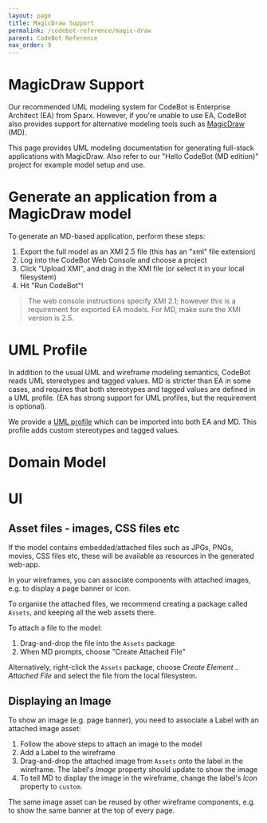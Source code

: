 ```yaml
---
layout: page
title: MagicDraw Support
permalink: /codebot-reference/magic-draw
parent: CodeBot Reference
nav_order: 9
---
```



# MagicDraw Support

Our recommended UML modeling system for CodeBot is Enterprise Architect (EA) from Sparx. However, if you're unable to use EA, CodeBot also provides support for alternative modeling tools such as [MagicDraw](https://www.3ds.com/products-services/catia/products/no-magic/) (MD).

This page provides UML modeling documentation for generating full-stack applications with MagicDraw. Also refer to our "Hello CodeBot (MD edition)" project for example model setup and use.

# Generate an application from a MagicDraw model

To generate an MD-based application, perform these steps:

1. Export the full model as an XMI 2.5 file (this has an "xml" file extension)
2. Log into the CodeBot Web Console and choose a project
3. Click "Upload XMI", and drag in the XMI file (or select it in your local filesystem)
4. Hit "Run CodeBot"!

> The web console instructions specify XMI 2.1; however this is a requirement for exported EA models. For MD, make sure the XMI version is 2.5.

# UML Profile

In addition to the usual UML and wireframe modeling semantics, CodeBot reads UML stereotypes and tagged values. MD is stricter than EA in some cases, and requires that both stereotypes and tagged values are defined in a UML profile. (EA has strong support for UML profiles, but the requirement is optional).

We provide a [UML profile](uml-profile) which can be imported into both EA and MD. This profile adds custom stereotypes and tagged values.

# Domain Model

# UI

## Asset files - images, CSS files etc

If the model contains embedded/attached files such as JPGs, PNGs, movies, CSS files etc, these will be available as resources in the generated web-app.

In your wireframes, you can associate components with attached images, e.g. to display a page banner or icon.

To organise the attached files, we recommend creating a package called `Assets`, and keeping all the web assets there.

To attach a file to the model:

1. Drag-and-drop the file into the `Assets` package
2. When MD prompts, choose "Create Attached File"

Alternatively, right-click the `Assets` package, choose *Create Element .. Attached File* and select the file from the local filesystem.

## Displaying an Image

To show an image (e.g. page banner), you need to associate a Label with an attached image asset:

1. Follow the above steps to attach an image to the model
2. Add a Label to the wireframe
3. Drag-and-drop the attached image from `Assets` onto the label in the wireframe. The label's *Image* property should update to show the image
4. To tell MD to display the image in the wireframe, change the label's *Icon* property to `custom`.

The same image asset can be reused by other wireframe components, e.g. to show the same banner at the top of every page.
 
